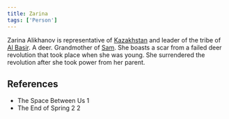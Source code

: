 ```yaml
---
title: Zarina
tags: ['Person']
---
```

Zarina Alikhanov is representative of [Kazakhstan](wiki/kazakhstan.md) and leader of the tribe of [Al Basir](wiki/al-basir.md). A deer. Grandmother of [Sam](wiki/sam.md). She boasts a scar from a failed deer revolution that took place when she was young. She surrendered the revolution after she took power from her parent.

## References
- The Space Between Us 1
- The End of Spring 2
2
